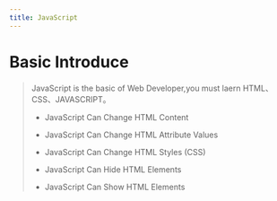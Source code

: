 ```yaml
---
title: JavaScript
---
```


# Basic Introduce

>JavaScript is the basic of Web Developer,you must laern HTML、CSS、JAVASCRIPT。
>
>+ JavaScript Can Change HTML Content
>
>+ JavaScript Can Change HTML Attribute Values
>
>+ JavaScript Can Change HTML Styles (CSS)
>
>+ JavaScript Can Hide HTML Elements
>
>+ JavaScript Can Show HTML Elements

 